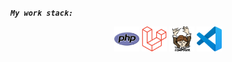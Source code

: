 
***``My work stack:``***
<p align="center">
  <img src="https://github.com/devicons/devicon/blob/master/icons/php/php-original.svg" title="PHP" alt="PHP" width="40" height="40"/>  
  <img src="https://github.com/devicons/devicon/blob/master/icons/laravel/laravel-original.svg" title="PHP" alt="PHP" width="40" height="40"/>  
  <img src="https://github.com/devicons/devicon/blob/master/icons/composer/composer-original.svg" title="PHP" alt="PHP" width="40" height="40"/>   
  <img src="https://github.com/devicons/devicon/blob/master/icons/vscode/vscode-original.svg" title="PHP" alt="PHP" width="40" height="40"/>  
</p>
